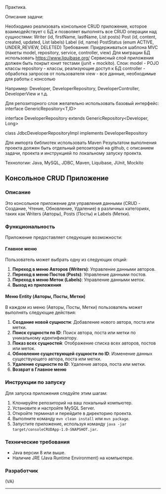 Практика.

Описание задачи:

Необходимо реализовать консольное CRUD приложение, которое взаимодействует с БД и позволяет выполнять все CRUD операции над сущностями:
Writer (id, firstName, lastName, List<Post> posts)
Post (id, content, created, updated, List<Label> labels)
Label (id, name)
PostStatus (enum ACTIVE, UNDER_REVIEW, DELETED)
Требования:
Придерживаться шаблона MVC (пакеты model, repository, service, controller, view)
Для миграции БД использовать https://www.liquibase.org/
Сервисный слой приложения должен быть покрыт юнит тестами (junit + mockito).
Слои:
model - POJO клаcсы
repository - классы, реализующие доступ к БД
controller - обработка запросов от пользователя
view - все данные, необходимые для работы с консолью



Например: Developer, DeveloperRepository, DeveloperController, DeveloperView и т.д.


Для репозиторного слоя желательно использовать базовый интерфейс:
interface GenericRepository<T,ID>

interface DeveloperRepository extends GenericRepository<Developer, Long>

class JdbcDeveloperRepositoryImpl implements DeveloperRepository

Для импорта библиотек использовать Maven
Результатом выполнения проекта должен быть отдельный репозиторий на github, с описанием задачи, проекта и инструкцией по локальному запуску проекта.

Технологии: Java, MySQL, JDBC, Maven, Liquibase, JUnit, Mockito

## Консольное CRUD Приложение

### Описание
Это консольное приложение для управления данными (CRUD - Создание, Чтение, Обновление, Удаление) в различных категориях, таких как Writers (Авторы), Posts (Посты) и Labels (Метки).

### Функциональность
Приложение предоставляет следующие возможности:

#### Главное меню
Пользователь может выбрать одну из следующих опций:

1. **Переход в меню Авторов (Writers)**: Управление данными авторов.
2. **Переход в меню Постов (Posts)**: Управление данными постов.
3. **Переход в меню Меток (Labels)**: Управление данными меток.
4. **Выход из приложения**

#### Меню Entity (Авторы, Посты, Метки)
В каждом из меню (Авторы, Посты, Метки) пользователь может выполнять следующие действия:

1. **Создание новой сущности**: Добавление нового автора, поста или метки.
2. **Поиск сущности по ID**: Поиск автора, поста или метки по уникальному идентификатору.
3. **Показ всех сущностей**: Отображение списка всех авторов, постов или меток.
4. **Обновление существующей сущности по ID**: Изменение данных существующего автора, поста или метки.
5. **Удаление сущности по ID**: Удаление автора, поста или метки.
6. **Возврат в Главное меню**

### Инструкции по запуску
Для запуска приложения следуйте этим шагам:

1. Клонируйте репозиторий на ваш локальный компьютер.
2. Установите и настройте MySQL Server.
3. Откройте терминал и перейдите в директорию проекта.
4. Выполните команду `mvn clean install` или `mvn package`.
5. Запустите приложение, используя команду `java -jar target/consoleCRUDApp-1.0-SNAPSHOT.jar`. 

### Технические требования
- Java версии 8 или выше.
- Наличие JRE (Java Runtime Environment) на компьютере.

### Разработчик
(VA)

---

